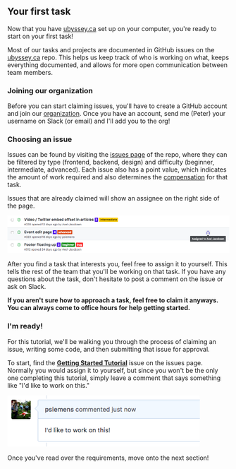 ## Your first task

Now that you have [ubyssey.ca](https://www.ubyssey.ca) set up on your computer, you're ready to start on your first task!

Most of our tasks and projects are documented in GitHub issues on the [ubyssey.ca](https://github.com/ubyssey/ubyssey.ca) repo. This helps us keep track of who is working on what, keeps everything documented, and allows for more open communication between team members.

### Joining our organization

Before you can start claiming issues, you'll have to create a GitHub account and join our [organization](https://github.com/ubyssey). Once you have an account, send me (Peter) your username on Slack (or email) and I'll add you to the org!

### Choosing an issue

Issues can be found by visiting the [issues page](https://github.com/ubyssey/ubyssey.ca/issues) of the repo, where they can be filtered by type (frontend, backend, design) and difficulty (beginner, intermediate, advanced). Each issue also has a point value, which indicates the amount of work required and also determines the [compensation](/compensation.md) for that task.

Issues that are already claimed will show an assignee on the right side of the page.

![](/assets/choosing-an-issue.png)

After you find a task that interests you, feel free to assign it to yourself. This tells the rest of the team that you'll be working on that task. If you have any questions about the task, don't hesitate to post a comment on the issue or ask on Slack.

**If you aren't sure how to approach a task, feel free to claim it anyways. You can always come to office hours for help getting started.**

### I'm ready!

For this tutorial, we'll be walking you through the process of claiming an issue, writing some code, and then submitting that issue for approval.

To start, find the [**Getting Started Tutorial**](https://github.com/ubyssey/ubyssey.ca/issues/332) issue on the issues page. Normally you would assign it to yourself, but since you won't be the only one completing this tutorial, simply leave a comment that says something like "I'd like to work on this."

![](/assets/issue-comment.png)

Once you've read over the requirements, move onto the next section!

